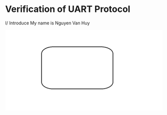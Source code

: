 # Verification of UART Protocol

I/ Introduce
  My name is Nguyen Van Huy




![This is an example image](github.png)
